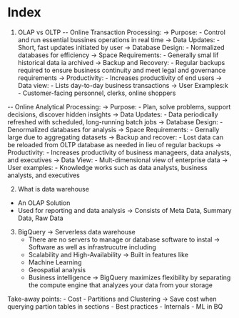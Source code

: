 # Index

1. OLAP vs OLTP
-- Online Transaction Processing:
    -> Purpose:
        - Control and run essential bussines operations in real time
    -> Data Updates:
        - Short, fast updates initiated by user
    -> Database Design:
        - Normalized databases for efficiency
    -> Space Requirements:
        - Generally smal lif historical data ia archived 
    -> Backup and Recovery:
        - Regular backups required to ensure business continuity and meet legal and governance requirements 
    -> Productivity: 
        - Increases productivity of end users
    -> Data view:
        - Lists day-to-day business transactions
    -> User Examples:k
        - Customer-facing personnel, clerks, online shoppers 

-- Online Analytical Processing:
    -> Purpose:
        - Plan, solve problems, support decisions, discover hidden insights
    -> Data Updates:
        - Data periodically refreshed with scheduled, long-running batch jobs
    -> Database Design:
        - Denormalized databases for analysis 
    -> Space Requirements:
        - Gernally large due to aggregating datasets 
    -> Backup and recover:
        - Lost data can be reloaded from OLTP database as needed in lieu of regular backups
    -> Productivity:
        - Increases productivity of business manageers, data analysts, and executives
    -> Data View:
        - Mult-dimensional view of enterprise data
    -> User examples:
        - Knowledge works such as data analysts, business analysts, and executives 

2. What is data warehouse
- An OLAP Solution
- Used for reporting and data analysis 
    -> Consists of Meta Data, Summary Data, Raw Data

3. BigQuery
-> Serverless data warehouse
    - There are no servers to manage or database software to instal
-> Software as well as infrastrucutre including 
    - Scalability and High-Availability
-> Built in features like
    - Machine Learning
    - Geospatial analysis
    - Business intelligence
-> BigQuery maximizes flexibility by separating the compute engine that analyzes your data from your storage 

Take-away points: 
    - Cost
    - Partitions and Clustering 
        -> Save cost when querying partion tables in sections
    - Best practices
    - Internals
    - ML in BQ